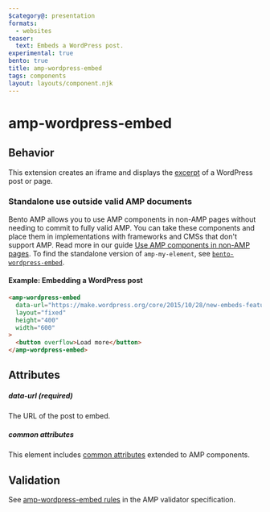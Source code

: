 ```yaml
---
$category@: presentation
formats:
  - websites
teaser:
  text: Embeds a WordPress post.
experimental: true
bento: true
title: amp-wordpress-embed
tags: components
layout: layouts/component.njk
---
```


# amp-wordpress-embed

## Behavior

This extension creates an iframe and displays the [excerpt](https://make.wordpress.org/core/2015/10/28/new-embeds-feature-in-wordpress-4-4/) of a WordPress post or page.

### Standalone use outside valid AMP documents

Bento AMP allows you to use AMP components in non-AMP pages without needing to commit to fully valid AMP. You can take these components and place them in implementations with frameworks and CMSs that don't support AMP. Read more in our guide [Use AMP components in non-AMP pages](https://amp.dev/documentation/guides-and-tutorials/start/bento_guide/). To find the standalone version of `amp-my-element`, see [`bento-wordpress-embed`](./1.0/README.md).

#### Example: Embedding a WordPress post

```html
<amp-wordpress-embed
  data-url="https://make.wordpress.org/core/2015/10/28/new-embeds-feature-in-wordpress-4-4/"
  layout="fixed"
  height="400"
  width="600"
>
  <button overflow>Load more</button>
</amp-wordpress-embed>
```

## Attributes

##### data-url (required)

The URL of the post to embed.

##### common attributes

This element includes [common attributes](https://amp.dev/documentation/guides-and-tutorials/learn/common_attributes) extended to AMP components.

## Validation

See [amp-wordpress-embed rules](https://github.com/ampproject/amphtml/blob/main/extensions/amp-wordpress-embed/validator-amp-wordpress-embed.protoascii) in the AMP validator specification.
